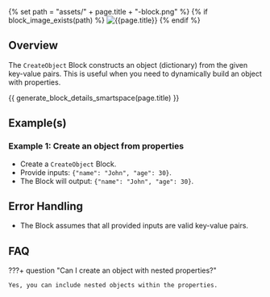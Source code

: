 {% set path = "assets/" + page.title + "-block.png" %}
{% if block_image_exists(path) %}
![{{page.title}}]({{path}})
{% endif %}

## Overview
The `CreateObject` Block constructs an object (dictionary) from the given key-value pairs. This is useful when you need to dynamically build an object with properties.

{{ generate_block_details_smartspace(page.title) }}

## Example(s)

### Example 1: Create an object from properties
- Create a `CreateObject` Block.
- Provide inputs: `{"name": "John", "age": 30}`.
- The Block will output: `{"name": "John", "age": 30}`.

## Error Handling
- The Block assumes that all provided inputs are valid key-value pairs.

## FAQ

???+ question "Can I create an object with nested properties?"

    Yes, you can include nested objects within the properties.